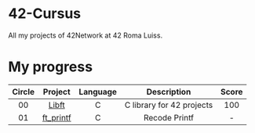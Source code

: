 # 42-Cursus
All my projects of 42Network at 42 Roma Luiss. 

# My progress
|Circle | Project | Language | Description | Score | 
|:-----:|:-------:|:--------:|:-----------:|:-----:|
|00| [Libft](https://github.com/KingFazzel/42-Roma/tree/main/Libft) | C | C library for 42 projects | 100 |
|01| [ft_printf](https://github.com/KingFazzel/42-Roma/tree/main/ft_printf) | C | Recode Printf | - |
